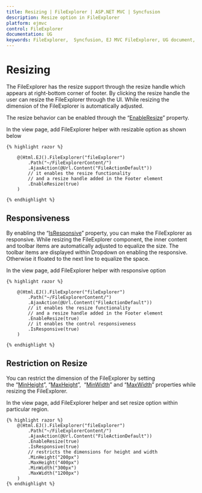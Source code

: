 ```yaml
---
title: Resizing | FileExplorer | ASP.NET MVC | Syncfusion
description: Resize option in FileExplorer
platform: ejmvc
control: FileExplorer
documentation: UG
keywords: FileExplorer,  Syncfusion, EJ MVC FileExplorer, UG document, Resizing
---
```

# Resizing

The FileExplorer has the resize support through the resize handle which appears at right-bottom corner of footer. By clicking the resize handle the user can resize the FileExplorer through the UI. While resizing the dimension of the FileExplorer is automatically adjusted.

The resize behavior can be enabled through the “[EnableResize](https://help.syncfusion.com/api/js/ejfileexplorer#members:enableresize)” property.

In the view page, add FileExplorer helper with resizable option as shown below
    
    {% highlight razor %}
    
        @(Html.EJ().FileExplorer("fileExplorer")
            .Path("~/FileExplorerContent/")
            .AjaxAction(@Url.Content("FileActionDefault"))
            // it enables the resize functionality
            // and a resize handle added in the Footer element
            .EnableResize(true)
        )
        
    {% endhighlight %}
    
## Responsiveness

By enabling the “[IsResponsive](http://help.syncfusion.com/js/api/ejfileexplorer#members:isresponsive)” property, you can make the FileExplorer as responsive. While resizing the FileExplorer component, the inner content and toolbar items are automatically adjusted to equalize the size. The toolbar items are displayed within Dropdown on enabling the responsive. Otherwise it floated to the next line to equalize the space.

In the view page, add FileExplorer helper with responsive option
    
    {% highlight razor %}
    
        @(Html.EJ().FileExplorer("fileExplorer")
            .Path("~/FileExplorerContent/")
            .AjaxAction(@Url.Content("FileActionDefault"))
            // it enables the resize functionality
            // and a resize handle added in the Footer element
            .EnableResize(true)
            // it enables the control responsiveness
            .IsResponsive(true)
        )
        
    {% endhighlight %}
    
## Restriction on Resize

You can restrict the dimension of the FileExplorer by setting the “[MinHeight](https://help.syncfusion.com/api/js/ejfileexplorer#members:minheight)”, “[MaxHeight](https://help.syncfusion.com/api/js/ejfileexplorer#members:maxheight)”,  “[MinWidth](https://help.syncfusion.com/api/js/ejfileexplorer#members:minwidth)” and “[MaxWidth](https://help.syncfusion.com/api/js/ejfileexplorer#members:maxwidth)” properties while resizing the FileExplorer.

In the view page, add FileExplorer helper and set resize option within particular region.
    
    {% highlight razor %}
        @(Html.EJ().FileExplorer("fileExplorer")
            .Path("~/FileExplorerContent/")
            .AjaxAction(@Url.Content("FileActionDefault"))
            .EnableResize(true)
            .IsResponsive(true)
            // restricts the dimensions for height and width
            .MinHeight("200px")
            .MaxHeight("400px")
            .MinWidth("300px")
            .MaxWidth("1200px")
        )
    {% endhighlight %}
    
